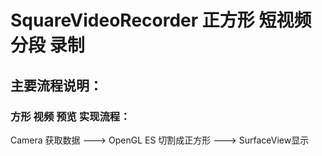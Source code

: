 # SquareVideoRecorder 正方形 短视频 分段 录制

## 主要流程说明：


### 方形 视频 预览 实现流程：
Camera 获取数据 ---> OpenGL ES 切割成正方形 ---> SurfaceView显示

